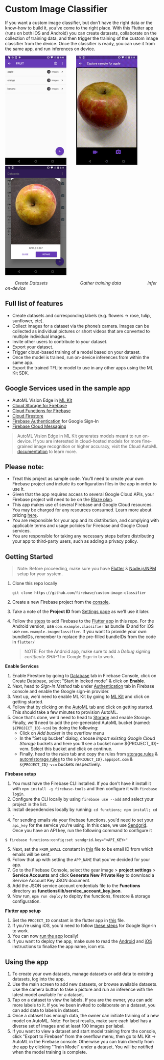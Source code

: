 # Custom Image Classifier

If you want a custom image classifier, but don’t have the right data or the know-how to build it, you’ve come to the right place. With this Flutter app (runs on both iOS and Android) you can create datasets, collaborate on the collection of training data, and then trigger the training of the custom image classifier from the device. Once the classifier is ready, you can use it from the same app, and run inferences on device.

![screenshots/labels.png](screenshots/labels.png) &nbsp;&nbsp;&nbsp;&nbsp;&nbsp;&nbsp; ![screenshots/infer.gif](screenshots/infer.gif) &nbsp;&nbsp;&nbsp;&nbsp;&nbsp;&nbsp;  ![screenshots/infer.png](screenshots/infer.png)

&nbsp;&nbsp;&nbsp;&nbsp;&nbsp;&nbsp;&nbsp; *Create Datasets* &nbsp;&nbsp;&nbsp;&nbsp;&nbsp;&nbsp;&nbsp; &nbsp;&nbsp;&nbsp;&nbsp;&nbsp;&nbsp;&nbsp;&nbsp;&nbsp;&nbsp;&nbsp;&nbsp;&nbsp;&nbsp;&nbsp;&nbsp;&nbsp; *Gather training data* &nbsp;&nbsp; &nbsp;&nbsp;&nbsp;&nbsp;&nbsp;&nbsp;&nbsp;&nbsp;&nbsp;&nbsp;&nbsp;&nbsp;&nbsp;&nbsp;&nbsp;&nbsp;&nbsp; *Infer on-device*

## Full list of features
- Create datasets and corresponding labels (e.g. flowers -> rose, tulip, sunflower, etc).
- Collect images for a dataset via the phone’s camera. Images can be collected as individual pictures or short videos that are converted to multiple individual images.
- Invite other users to contribute to your dataset.
- Export your dataset.
- Trigger cloud-based training of a model based on your dataset.
- Once the model is trained, run on-device inferences from within the same app.
- Export the trained TFLite model to use in any other apps using the ML Kit SDK.

## Google Services used in the sample app

- AutoML Vision Edge in [ML Kit](https://firebase.google.com/docs/ml-kit/)
- [Cloud Storage for Firebase](https://firebase.google.com/docs/storage/)
- [Cloud Functions for Firebase](https://firebase.google.com/docs/functions/)
- [Cloud Firestore](https://firebase.google.com/docs/firestore/)
- [Firebase Authentication](https://firebase.google.com/docs/auth/) for Google Sign-In
- [Firebase Cloud Messaging](https://firebase.google.com/docs/cloud-messaging/)

> AutoML Vision Edge in ML Kit generates models meant to run on-device. If you are interested in cloud-hosted models for more fine-grained image recognition or higher accuracy, visit the Cloud AutoML [documentation](https://cloud.google.com/vision/automl/docs/) to learn more.

## Please note:
- Treat this project as sample code. You’ll need to create your own Firebase project and include its configuration files in the app in order to use it.
- Given that the app requires access to several Google Cloud APIs, your Firebase project will need to be on the [Blaze plan](https://firebase.google.com/pricing/).
- This app makes use of several Firebase and Google Cloud resources. You may be charged for any resources consumed. Learn more about pricing [here](https://firebase.google.com/pricing/).
- You are responsible for your app and its distribution, and complying with applicable terms and usage policies for Firebase and Google Cloud services.
- You are responsible for taking any necessary steps before distributing your app to third-party users, such as adding a privacy policy.

## Getting Started

> Note: Before proceeding, make sure you have [Flutter](https://flutter.dev/docs/get-started/install) & [Node.js/NPM](https://nodejs.org/en/) setup for your system.

1. Clone this repo locally

      ```
      git clone https://github.com/firebase/custom-image-classifier
      ```

1. Create a new Firebase project from the [console](https://console.firebase.google.com/).
1. Take a note of the **Project ID** from [Settings page](https://console.firebase.google.com/project/_/settings/general/) as we'll use it later.
1. Follow the [steps](https://firebase.google.com/docs/flutter/setup) to add Firebase to the [Flutter app](flutter-app) in this repo. For the Android version, use `com.example.classifier` as bundle ID and for iOS use `com.example.imageclassifier`. If you want to provide your own bundleIDs, remember to replace the pre-filled bundleIDs from the code in `flutter/`
    > NOTE: For the Android app, make sure to add a *Debug signing certificate SHA-1* for Google Sign-in to work.

**Enable Services**

1. Enable Firestore by going to [Database](https://console.firebase.google.com/project/_/database) tab in Firebase Console, click on Create Database, select "Start in locked mode" & click on **Enable**.
1. Next, head to *Sign-In Method* tab under [Authentication](https://console.firebase.google.com/project/_/authentication/providers) tab in Firebase console and enable the Google sign-in provider.
1. Next up, we'd need to enable ML Kit by going to [ML Kit](https://console.firebase.google.com/project/_/ml) and click on getting started.
1. Follow that by clicking on the [AutoML](https://console.firebase.google.com/project/_/ml/automl) tab and click on getting started. This should take a few minutes to provision AutoML.
1. Once that's done, we'd need to head to [Storage](https://console.firebase.google.com/project/_/storage) and enable Storage. Finally, we'll need to add the pre-generated AutoML bucket (named: `${PROJECT_ID}-vcm`) by doing the following: 
    - Click on *Add bucket* in the overflow menu
    - In the "Set up bucket" dialog, choose *Import existing Google Cloud Storage* buckets and here you'll see a bucket name ${PROJECT_ID}-vcm. Select this bucket and click on continue.
    - Finally, head to the *rules* tab and copy the rules from [storage.rules](storage.rules) & [automlstorage.rules](automlstorage.rules) to the `${PROJECT_ID}.appspot.com` & `${PROJECT_ID}-vcm` buckets respectively.

**Firebase setup**

1. You must have the Firebase CLI installed. If you don't have it install it with `npm install -g firebase-tools` and then configure it with `firebase login`.
2. Configure the CLI locally by using `firebase use --add` and select your project in the list.
3. Install dependencies locally by running: `cd functions; npm install; cd -`
4. For sending emails via your firebase functions, you'd need to set your `api_key` for the service you're using. In this case, we use [Sendgrid](https://sendgrid.com). Once you have an API key, run the following command to configure it

```
$ firebase functions:config:set sendgrid.key="<API_KEY>"
```
5. Next, set the `FROM_EMAIL` constant in [this](functions/src/constants.ts) file to be email ID from which emails will be sent.
6. Follow that up with setting the `APP_NAME` that you've decided for your app.
7. Go to the Firebase Console, select the gear image > **project settings** > **Service Accounts** and click **Generate New Private Key** to download a Service Account Key JSON document.
8. Add the JSON service account credentials file to the **Functions** directory as **functions/lib/service_account_key.json**.
9. Now run, `npm run deploy` to deploy the functions, firestore & storage configuration.

**Flutter app setup**

1. Set the `PROJECT_ID` constant in the flutter app in [this](flutter-app/lib/constants.dart) file.
1. If you're using iOS, you'd need to follow [these steps](https://pub.dartlang.org/packages/google_sign_in#ios-integration) for Google Sign-In to work.
1. You can now [run the app](https://flutter.dev/docs/get-started/test-drive) locally!
1. If you want to deploy the app, make sure to read the [Android](https://flutter.dev/docs/deployment/android#review-the-app-manifest) and [iOS](https://flutter.dev/docs/deployment/ios) instructions to finalize the app name, icon etc.

## Using the app

1. To create your own datasets, manage datasets or add data to existing datasets, log into the app.
1. Use the main screen to add new datasets, or browse available datasets. Use the camera button to take a picture and run an inference with the latest model available for a dataset.
1. Tap on a dataset to view the labels. If you are the owner, you can add more labels to it. If you've been invited to collaborate on a dataset, you can add data to labels in dataset.
1. Once a dataset has enough data, the owner can initiate training of a new model on AutoML. Note: For best results, make sure each label has a diverse set of images and at least 100 images per label.
1. If you want to view a dataset and start model training from the console, click "Export to Firebase" from the overflow menu, then go to ML Kit -> AutoML in the Firebase console. Otherwise you can train directly from the app by clicking "Train Model" under a dataset. You will be notified when the model training is complete.
